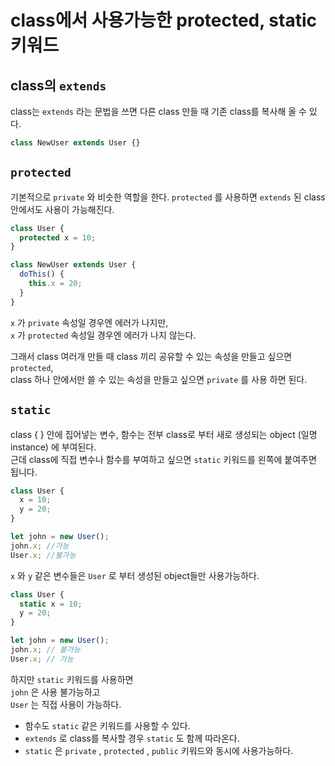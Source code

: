 # class에서 사용가능한 protected, static 키워드

## class의 `extends`

class는 `extends` 라는 문법을 쓰면 다른 class 만들 때 기존 class를 복사해 올 수 있다.

```ts
class NewUser extends User {}
```

## `protected`

기본적으로 `private` 와 비슷한 역할을 한다.
`protected` 를 사용하면 `extends` 된 class안에서도 사용이 가능해진다.

```ts
class User {
  protected x = 10;
}

class NewUser extends User {
  doThis() {
    this.x = 20;
  }
}
```

`x` 가 `private` 속성일 경우엔 에러가 나지만,  
`x` 가 `protected` 속성일 경우엔 에러가 나지 않는다.

그래서 class 여러개 만들 때 class 끼리 공유할 수 있는 속성을 만들고 싶으면 `protected`,  
class 하나 안에서만 쓸 수 있는 속성을 만들고 싶으면 `private` 를 사용 하면 된다.

## `static`

class { } 안에 집어넣는 변수, 함수는 전부 class로 부터 새로 생성되는 object (일명 instance) 에 부여된다.  
근데 class에 직접 변수나 함수를 부여하고 싶으면 `static` 키워드를 왼쪽에 붙여주면 됩니다.

```ts
class User {
  x = 10;
  y = 20;
}

let john = new User();
john.x; //가능
User.x; //불가능
```

`x` 와 `y` 같은 변수들은 `User` 로 부터 생성된 object들만 사용가능하다.

```ts
class User {
  static x = 10;
  y = 20;
}

let john = new User();
john.x; // 불가능
User.x; // 가능
```

하지만 `static` 키워드를 사용하면  
`john` 은 사용 불가능하고  
`User` 는 직접 사용이 가능하다.

- 함수도 `static` 같은 키워드를 사용할 수 있다.
- `extends` 로 class를 복사할 경우 `static` 도 함께 따라온다.
- `static` 은 `private` , `protected` , `public` 키워드와 동시에 사용가능하다.
